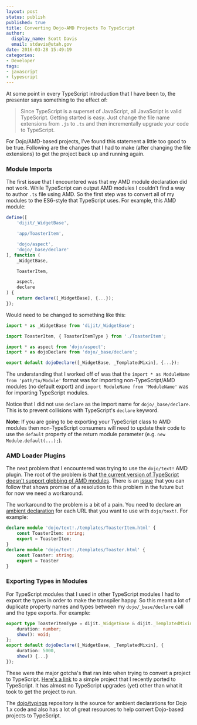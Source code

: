 ```yaml
---
layout: post
status: publish
published: true
title: Converting Dojo-AMD Projects To TypeScript
author:
  display_name: Scott Davis
  email: stdavis@utah.gov
date: 2016-03-28 15:49:19
categories:
- Developer
tags:
- javascript
- typescript
---
```


At some point in every TypeScript introduction that I have been to, the presenter says something to the effect of:

>Since TypeScript is a superset of JavaScript, all JavaScript is valid TypeScript. Getting started is easy. Just change the file name extensions from `.js` to `.ts` and then incrementally upgrade your code to TypeScript.

For Dojo/AMD-based projects, I’ve found this statement a little too good to be true. Following are the changes that I had to make (after changing the file extensions) to get the project back up and running again.

### Module Imports
The first issue that I encountered was that my AMD module declaration did not work. While TypeScript can output AMD modules I couldn't find a way to author `.ts` file using AMD. So the first step was to convert all of my modules to the ES6-style that TypeScript uses. For example, this AMD module:
```js
define([
    'dijit/_WidgetBase',

    'app/ToasterItem',

    'dojo/aspect',
    'dojo/_base/declare'
], function (
    _WidgetBase,

    ToasterItem,

    aspect,
    declare
) {
    return declare([_WidgetBase], {...});
});
```

Would need to be changed to something like this:

```ts
import * as _WidgetBase from 'dijit/_WidgetBase';

import ToasterItem, { ToasterItemType } from './ToasterItem';

import * as aspect from 'dojo/aspect';
import * as dojoDeclare from 'dojo/_base/declare';

export default dojoDeclare([_WidgetBase, _TemplatedMixin], {...});
```

The understanding that I worked off of was that the `import * as ModuleName from 'path/to/Module'` format was for importing non-TypeScript/AMD modules (no default export) and `import ModuleName from 'ModuleName'` was for importing TypeScript modules.

Notice that I did not use `declare` as the import name for `dojo/_base/declare`. This is to prevent collisions with TypeScript's `declare` keyword.

**Note:** If you are going to be exporting your TypeScript class to AMD modules then non-TypeScript consumers will need to update their code to use the `default` property of the return module parameter (e.g. `new Module.default(...);`).

### AMD Loader Plugins
The next problem that I encountered was trying to use the `dojo/text!` AMD plugin. The root of the problem is that [the current version of TypeScript doesn't support globbing of AMD modules](https://github.com/dojo/typings#amd-plugin-globbing). There is an [issue](https://github.com/Microsoft/TypeScript/issues/6615) that you can follow that shows promise of a resolution to this problem in the future but for now we need a workaround.

The workaround to the problem is a bit of a pain. You need to declare an [ambient declaration](http://www.typescriptlang.org/docs/handbook/modules.html#ambient-modules) for each URL that you want to use with `dojo/text!`. For example:

```ts
declare module 'dojo/text!./templates/ToasterItem.html' {
    const ToasterItem: string;
    export = ToasterItem;
}
declare module 'dojo/text!./templates/Toaster.html' {
    const Toaster: string;
    export = Toaster
}
```

### Exporting Types in Modules
For TypeScript modules that I used in other TypeScript modules I had to export the types in order to make the transpiler happy. So this meant a lot of duplicate property names and types between my `dojo/_base/declare` call and the type exports. For example:
```ts
export type ToasterItemType = dijit._WidgetBase & dijit._TemplatedMixin & {
    duration: number;
    show(): void;
};
export default dojoDeclare([_WidgetBase, _TemplatedMixin], {
    duration: 5000,
    show() {...}
});
```

These were the major gotcha's that ran into when trying to convert a project to TypeScript. [Here's a link](https://github.com/agrc-widgets/toaster) to a simple project that I recently ported to TypeScript. It has almost no TypeScript upgrades (yet) other than what it took to get the project to run.

The [dojo/typings](https://github.com/dojo/typings) repository is the source for ambient declarations for Dojo 1.x code and also has a lot of great resources to help convert Dojo-based projects to TypeScript.

